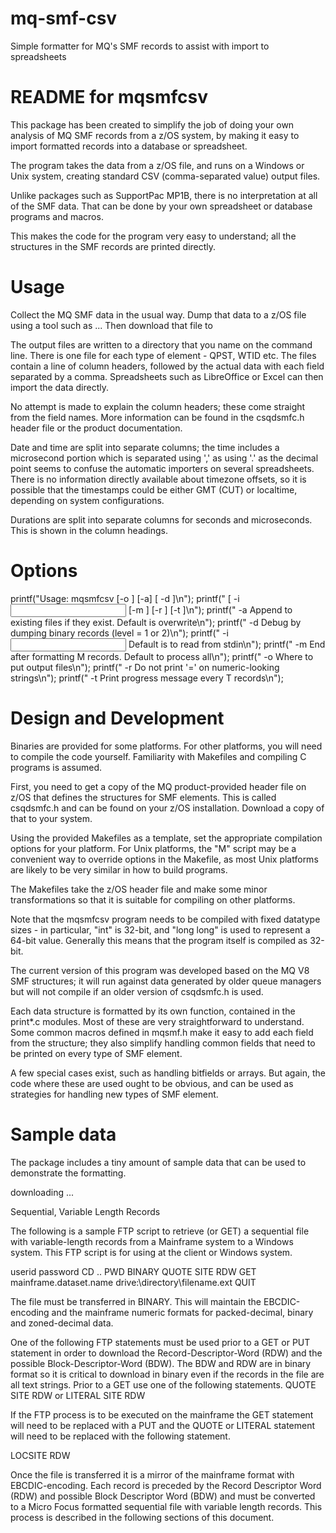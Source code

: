 # mq-smf-csv
Simple formatter for MQ's SMF records to assist with import to spreadsheets

README for mqsmfcsv
===================

This package has been created to simplify the job
of doing your own analysis of MQ SMF records from a z/OS system,
by making it easy to import formatted records into
a database or spreadsheet.

The program takes the data from a z/OS file, and runs on
a Windows or Unix system, creating standard CSV
(comma-separated value) output files.

Unlike packages such as SupportPac MP1B, there is no interpretation
at all of the SMF data. That can be done by your own spreadsheet or
database programs and macros.

This makes the code for the program
very easy to understand; all the structures in the SMF records
are printed directly.


Usage
=====
Collect the MQ SMF data in the usual way.
Dump that data to a z/OS file using a tool such as ...
Then download that file to

The output files are written to a directory that you name
on the command line. There is one file for each type of
element - QPST, WTID etc. The files contain a line of
column headers, followed by the actual data with each
field separated by a comma. Spreadsheets such as LibreOffice
or Excel can then import the data directly.

No attempt is made to explain the column headers; these come
straight from the field names. More information can be found in
the csqdsmfc.h header file or the product documentation.

Date and time are split into separate columns; the time
includes a microsecond portion which is separated using ',' as using '.'
as the decimal point seems to confuse the automatic importers on
several spreadsheets. There is no information directly available about
timezone offsets, so it is possible that the timestamps could be either
GMT (CUT) or localtime, depending on system configurations.

Durations are split into separate columns for
seconds and microseconds. This is shown in the column headings.

Options
=======

  printf("Usage: mqsmfcsv [-o <output dir>] [-a] [ -d <level> ]\n");
  printf("         [ -i <input file> [-m <max records>] [-r ] [-t <ticker>]\n");
  printf("  -a Append to existing files if they exist. Default is overwrite\n");
  printf("  -d <level> Debug by dumping binary records (level = 1 or 2)\n");
  printf("  -i <Input file>  Default is to read from stdin\n");
  printf("  -m <Max records> End after formatting M records. Default to process all\n");
  printf("  -o <Directory>   Where to put output files\n");
  printf("  -r               Do not print '=' on numeric-looking strings\n");
  printf("  -t <Ticker>      Print progress message every T records\n");

Design and Development
======================

Binaries are provided for some platforms. For other
platforms, you will need to compile the code yourself.
Familiarity with Makefiles and compiling C programs is
assumed.

First, you need to get a copy of the MQ product-provided
header file on z/OS that defines the structures for SMF
elements. This is called csqdsmfc.h and can be found on your
z/OS installation. Download a copy of that to your system.

Using the provided Makefiles as a template, set the
appropriate compilation options for your platform.
For Unix platforms, the "M" script may be a convenient
way to override options in the Makefile, as most Unix
platforms are likely to be very similar in how to build
programs.

The Makefiles take the z/OS header file and make some
minor transformations so that it is suitable for
compiling on other platforms.

Note that the mqsmfcsv program needs to be compiled with
fixed datatype sizes - in particular, "int" is 32-bit, and
"long long" is used to represent a 64-bit value. Generally
this means that the program itself is compiled as 32-bit.

The current version of this program was developed based on the
MQ V8 SMF structures; it will run against data
generated by older queue managers
but will not compile if an older version of csqdsmfc.h is used.

Each data structure is formatted by its own function, contained in
the print*.c modules. Most of these are very straightforward to
understand. Some common macros defined in mqsmf.h make it
easy to add each field from the structure; they also simplify handling
common fields that need to be printed on every type of SMF element.

A few special cases exist, such as handling bitfields or arrays. But
again, the code where these are used ought to be obvious, and can be
used as strategies for handling new types of SMF element.

Sample data
===========
The package includes a tiny amount of sample data that can be used to
demonstrate the formatting.



downloading ...


Sequential, Variable Length Records

The following is a sample FTP script to retrieve (or GET) a sequential file with variable-length records from a Mainframe system to a Windows system. This FTP script is for using at the client or Windows system.

userid
password
CD ..
PWD
BINARY
QUOTE SITE RDW
GET mainframe.dataset.name drive:\directory\filename.ext
QUIT

The file must be transferred in BINARY. This will maintain the EBCDIC-encoding and the mainframe
numeric formats for packed-decimal, binary and zoned-decimal data.

One of the following FTP statements must be used prior to a GET or PUT statement in order to
download the Record-Descriptor-Word (RDW) and the possible Block-Descriptor-Word (BDW).  The BDW and
RDW are in binary format so it is critical to download in binary even if  the records in the file
are all text strings. Prior to a GET use one of the following statements.
QUOTE SITE RDW
   or
LITERAL SITE RDW

If the FTP process is to be executed on the mainframe the GET statement will need to be replaced
with a PUT and the QUOTE or LITERAL statement will need to be replaced with the following statement.

LOCSITE RDW

Once the file is transferred it is a mirror of the mainframe format with EBCDIC-encoding.  Each
record is preceded by the Record Descriptor Word (RDW) and possible Block Descriptor Word (BDW) and
must be converted to a Micro Focus formatted sequential file with variable length records. This
process is described in the following sections of this document.
